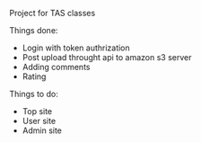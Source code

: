 Project for TAS classes

Things done:

- Login with token authrization
- Post upload throught api to amazon s3 server
- Adding comments
- Rating

Things to do:

- Top site
- User site
- Admin site
